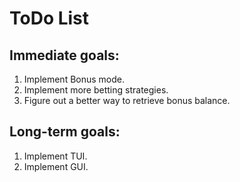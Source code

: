 # ToDo List

## Immediate goals:
1. Implement Bonus mode.
2. Implement more betting strategies.
3. Figure out a better way to retrieve bonus balance.

## Long-term goals:
1. Implement TUI.
2. Implement GUI.
